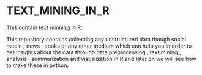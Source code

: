 # TEXT_MINING_IN_R

This contain text minning in R.

This repository contains collecting any unstructured data though social media , news , books or any other medium which can help you in order to get insights about the data through data preprocessing ,  text mining , analysis , summarization and visualization in R and later on we will see how to make these in python. 
